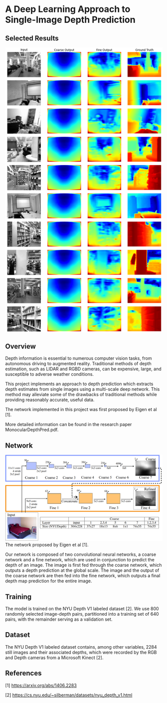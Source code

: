 # A Deep Learning Approach to Single-Image Depth Prediction

## Selected Results
![Results](results.png "Some Results")

## Overview
Depth information is essential to numerous computer vision tasks, from autonomous driving to augmented reality. Traditional methods of depth estimation, such as
LIDAR and RGBD cameras, can be expensive, large, and susceptible to adverse weather conditions. 

This project implements an approach to depth prediction which extracts depth estimates from single images using a multi-scale deep network.
This method may alleviate some of the drawbacks of traditional methods while providing reasonably accurate, useful data.  

The network implemented in this project was first proposed by Eigen et al [1]. 

More detailed information can be found in the research paper MonocularDepthPred.pdf.

## Network
![network](Network.png "The Network")
The network proposed by Eigen et al [1].  

Our network is composed of two convolutional neural networks, a coarse network and a fine network, which are used in conjunction to predict the depth of an image. The image is
first fed through the coarse network, which outputs a depth prediction at the global scale. 
The image and the output of the coarse network are then fed into the fine network, which outputs a final depth map prediction for the entire image.

## Training
The model is trained on the NYU Depth V1 labeled dataset [2]. We use 800 randomly selected image-depth pairs, partitioned into a training set of 640 pairs,
with the remainder serving as a validation set.

## Dataset
The NYU Depth V1 labeled dataset contains, among other variables, 2284 still images and their associated depths, which were recorded by the RGB and Depth cameras from a Microsoft Kinect [2].

## References
[1] https://arxiv.org/abs/1406.2283  

[2] https://cs.nyu.edu/~silberman/datasets/nyu_depth_v1.html
